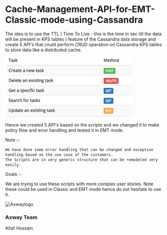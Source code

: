 # Cache-Management-API-for-EMT-Classic-mode-using-Cassandra


The idea is to use the TTL ( Time To Live - this is the time in sec till the data will be present in KPS tables ) feature of the Cassandra data storage and create 5 API's that could perform CRUD operation on Cassandra KPS tables to store data like a distributed cache.

![CRUD]( https://github.com/Axway-API-Management-Plus/Cache-Management-API-for-EMT-Classic-mode-using-Cassandra/blob/master/lib/images/Crud.PNG )

Hence we created 5 API's based on the scripts and we changed it to make policy flow and error handling and tested it in EMT mode.

Note :-

    We have done some error handling that can be changed and exception handling based on the use case of the customers.
    The Scripts are in very generic structure that can be remodeled very easily.

Goals :-

We are trying to use these scripts with more complex user stories. 
Note these could be used in Classic and EMT mode hence do not hesitate to use it. 

![Axwaylogo]( https://github.com/Axway-API-Management/Common/blob/master/img/AxwayLogoSmall.png ) 
### Axway Team
Altaf Hossain

